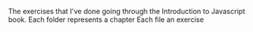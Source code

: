The exercises that I've done going through the Introduction to Javascript book. 
Each folder represents a chapter
Each file an exercise 
